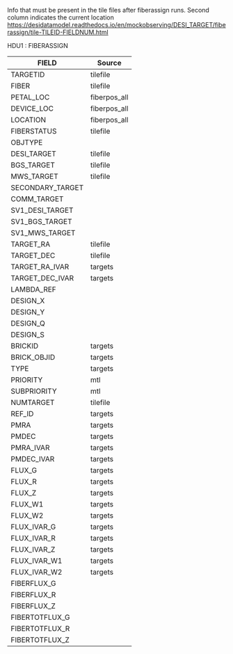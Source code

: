 Info that must be present in the tile files after fiberassign runs.
Second column indicates the current location
https://desidatamodel.readthedocs.io/en/mockobserving/DESI_TARGET/fiberassign/tile-TILEID-FIELDNUM.html

HDU1 : FIBERASSIGN

| FIELD | Source |
| --- | ---|
|TARGETID	| tilefile |
| FIBER | tilefile |
| PETAL_LOC	 | fiberpos_all |
| DEVICE_LOC | fiberpos_all |
| LOCATION | fiberpos_all |
| FIBERSTATUS	 | tilefile |
| OBJTYPE | |
| DESI_TARGET| tilefile |
| BGS_TARGET | tilefile |
| MWS_TARGET | tilefile |
| SECONDARY_TARGET	| |
| COMM_TARGET | |
| SV1_DESI_TARGET	| | 
| SV1_BGS_TARGET | |
| SV1_MWS_TARGET | |
| TARGET_RA	 | tilefile |
| TARGET_DEC | tilefile |
| TARGET_RA_IVAR	| targets |
| TARGET_DEC_IVAR	| targets |
| LAMBDA_REF | |
| DESIGN_X | |
| DESIGN_Y	| |
| DESIGN_Q	| |
| DESIGN_S	| |
| BRICKID | targets |
| BRICK_OBJID | targets |
| TYPE | targets |
| PRIORITY | mtl |
| SUBPRIORITY | mtl|
| NUMTARGET | tilefile |
| REF_ID | targets|
| PMRA | targets|
| PMDEC | targets|
| PMRA_IVAR | targets |
| PMDEC_IVAR	|targets|
| FLUX_G | targets |
| FLUX_R | targets |
| FLUX_Z	| targets |
| FLUX_W1 | targets |
| FLUX_W2 | targets |
| FLUX_IVAR_G	| targets |
| FLUX_IVAR_R	| targets |
| FLUX_IVAR_Z	 | targets |
| FLUX_IVAR_W1 | targets |
| FLUX_IVAR_W2 | targets |
| FIBERFLUX_G |  |
| FIBERFLUX_R |  |
| FIBERFLUX_Z | |
| FIBERTOTFLUX_G |  |
| FIBERTOTFLUX_R | | 
| FIBERTOTFLUX_Z | | 



